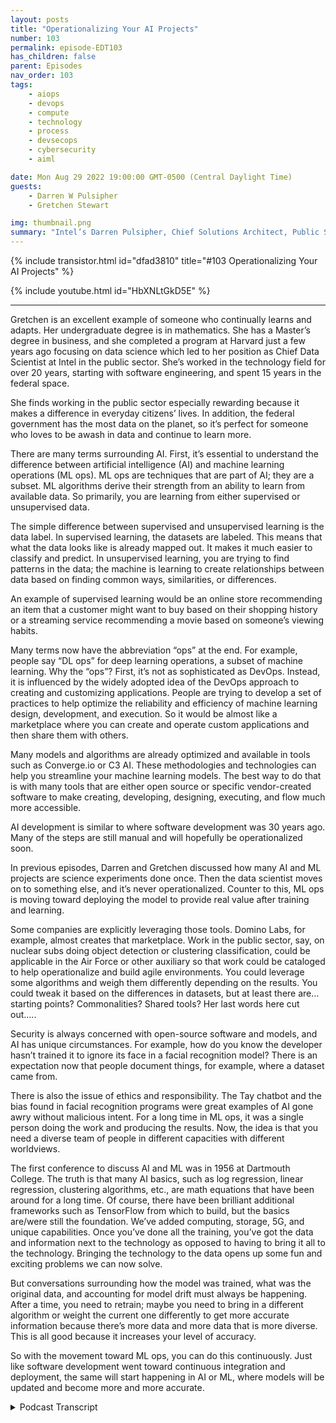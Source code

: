 ```yaml
---
layout: posts
title: "Operationalizing Your AI Projects"
number: 103
permalink: episode-EDT103
has_children: false
parent: Episodes
nav_order: 103
tags:
    - aiops
    - devops
    - compute
    - technology
    - process
    - devsecops
    - cybersecurity
    - aiml

date: Mon Aug 29 2022 19:00:00 GMT-0500 (Central Daylight Time)
guests:
    - Darren W Pulsipher
    - Gretchen Stewart

img: thumbnail.png
summary: "Intel’s Darren Pulsipher, Chief Solutions Architect, Public Sector, and Gretchen Stewart, Chief Data Scientist, Public Sector, discuss operationalizing AI projects."
---
```


{% include transistor.html id="dfad3810" title="#103 Operationalizing Your AI Projects" %}

{% include youtube.html id="HbXNLtGkD5E" %}

---

Gretchen is an excellent example of someone who continually learns and adapts. Her undergraduate degree is in mathematics. She has a Master’s degree in business, and she completed a program at Harvard just a few years ago focusing on data science which led to her position as Chief Data Scientist at Intel in the public sector. She’s worked in the technology field for over 20 years, starting with software engineering, and spent 15 years in the federal space.

She finds working in the public sector especially rewarding because it makes a difference in everyday citizens’ lives. In addition, the federal government has the most data on the planet, so it’s perfect for someone who loves to be awash in data and continue to learn more.

There are many terms surrounding AI. First, it’s essential to understand the difference between artificial intelligence (AI) and machine learning operations (ML ops). ML ops are techniques that are part of AI; they are a subset. ML algorithms derive their strength from an ability to learn from available data. So primarily, you are learning from either supervised or unsupervised data.

The simple difference between supervised and unsupervised learning is the data label. In supervised learning, the datasets are labeled. This means that what the data looks like is already mapped out. It makes it much easier to classify and predict. In unsupervised learning, you are trying to find patterns in the data; the machine is learning to create relationships between data based on finding common ways, similarities, or differences.

An example of supervised learning would be an online store recommending an item that a customer might want to buy based on their shopping history or a streaming service recommending a movie based on someone’s viewing habits.

Many terms now have the abbreviation “ops” at the end. For example, people say “DL ops” for deep learning operations, a subset of machine learning. Why the “ops”? First, it’s not as sophisticated as DevOps. Instead, it is influenced by the widely adopted idea of the DevOps approach to creating and customizing applications. People are trying to develop a set of practices to help optimize the reliability and efficiency of machine learning design, development, and execution. So it would be almost like a marketplace where you can create and operate custom applications and then share them with others.

Many models and algorithms are already optimized and available in tools such as Converge.io or C3 AI. These methodologies and technologies can help you streamline your machine learning models. The best way to do that is with many tools that are either open source or specific vendor-created software to make creating, developing, designing, executing, and flow much more accessible.

AI development is similar to where software development was 30 years ago. Many of the steps are still manual and will hopefully be operationalized soon.

In previous episodes, Darren and Gretchen discussed how many AI and ML projects are science experiments done once. Then the data scientist moves on to something else, and it’s never operationalized. Counter to this, ML ops is moving toward deploying the model to provide real value after training and learning.

Some companies are explicitly leveraging those tools.   Domino Labs, for example, almost creates that marketplace. Work in the public sector, say, on nuclear subs doing object detection or clustering classification, could be applicable in the Air Force or other auxiliary so that work could be cataloged to help operationalize and build agile environments. You could leverage some algorithms and weigh them differently depending on the results. You could tweak it based on the differences in datasets, but at least there are…starting points? Commonalities? Shared tools? Her last words here cut out…..

Security is always concerned with open-source software and models, and AI has unique circumstances. For example, how do you know the developer hasn’t trained it to ignore its face in a facial recognition model? There is an expectation now that people document things, for example, where a dataset came from.

There is also the issue of ethics and responsibility. The Tay chatbot and the bias found in facial recognition programs were great examples of AI gone awry without malicious intent. For a long time in ML ops, it was a single person doing the work and producing the results. Now, the idea is that you need a diverse team of people in different capacities with different worldviews.

The first conference to discuss AI and ML was in 1956 at Dartmouth College. The truth is that many AI basics, such as log regression, linear regression, clustering algorithms, etc., are math equations that have been around for a long time. Of course, there have been brilliant additional frameworks such as TensorFlow from which to build, but the basics are/were still the foundation. We’ve added computing, storage, 5G, and unique capabilities. Once you’ve done all the training, you’ve got the data and information next to the technology as opposed to having to bring it all to the technology. Bringing the technology to the data opens up some fun and exciting problems we can now solve.

But conversations surrounding how the model was trained, what was the original data, and accounting for model drift must always be happening. After a time, you need to retrain; maybe you need to bring in a different algorithm or weight the current one differently to get more accurate information because there’s more data and more data that is more diverse. This is all good because it increases your level of accuracy.

So with the movement toward ML ops, you can do this continuously. Just like software development went toward continuous integration and deployment, the same will start happening in AI or ML, where models will be updated and become more and more accurate. 


<details>
<summary> Podcast Transcript </summary>

<p>﻿1</p>
<p>Hello, thisis Darren Pulsipher chief solutionarchitect of public sector at Intel.</p>
<p>And welcome to Embracing</p>
<p>Digital Transformation,where we investigate effective change,leveragingpeople, process and technology.</p>
<p>On today's episode,</p>
<p>Operationalizing your AI projectswith Gretchen Stewart.</p>
<p>Gretchen, welcome to the show.</p>
<p>Thank you so much.</p>
<p>I'm delighted to be here.</p>
<p>It's been a whilesince you and I have talked.</p>
<p>It has you.</p>
<p>This is your second or third time, third,third time on the show?</p>
<p>Hurd Yeah, it's the third.</p>
<p>That we need to have you on more often.</p>
<p>Gretchen is our chief solution or chiefdata scientist of public sector at Inteland Gretchen and myselfand Anna Scott,which we've all talked to on the podcast.</p>
<p>Together we make the triumph,the triumvirateof the CTO office in public sector,and we have a lot of fun.</p>
<p>And I invited Gretchen to come on todayto talk about her specialty,which is data scienceand specifically A.I..</p>
<p>Yeah, and I'm so delighted to be here.</p>
<p>This kind of,</p>
<p>I should say, started from the factthat I'd done an articlethat we got into Fed News on ML Opsand you and I were talking and thought,</p>
<p>Hey, it's probably a good ideato come back and talk with folks ononly a bit aboutwhat's going on in the world of ML Ops.</p>
<p>But you know how that fits into overalldata science and artificial intelligenceas well.</p>
<p>But before we get there, Gretchen,everyone wants to knowa little bit about youso let's get your background going.</p>
<p>Sure.</p>
<p>So where did you come from?</p>
<p>Why are you here and and so forth?</p>
<p>Oh, I appreciate.</p>
<p>It's kind of fun to advertise,but I think I'm a great exampleof somebodywho continually learns and adapts.</p>
<p>I honestly, undergrad is mathematics,so I'm enough of a geek and a nerd and,you know, been workingin the technology space for over 20 yearsand almost 15 of thatin the federal space.</p>
<p>So cut my teethand honestly really felt like</p>
<p>I found my place where we really makea difference in citizens lives.</p>
<p>We really help the academic researchers.</p>
<p>The work that we do to meis really critically importantand I don't feel like</p>
<p>I'm making some fat cat in some industryjust making more money.</p>
<p>So I really like that</p>
<p>I'm in the public sector, but I.</p>
<p>Have I totally agree with you there.</p>
<p>I love what.</p>
<p>I do, too. It'sjust it's the right place to be.</p>
<p>You feel like it's a jobwhere you make a difference.</p>
<p>It's not easy.</p>
<p>Are part of the reason why I'm delightedto be working in the public sectorin the federal government is who hasthe most amount of data on the planet.</p>
<p>That would be our government, you know.</p>
<p>And so, you know, it's the right placefor somebodywho is awash in dataand just wants to continue to learn more.</p>
<p>I do also have a master's in businessand then I went back to Harvardand focused on data sciencetwo and a half, three years agoand then became the chief data scientist.</p>
<p>So I will tell you that absolutely can,you know, load up a Jupiter notebookand do some of the programing in Pythonand PyTorch and things like that.</p>
<p>But the truth is,</p>
<p>I don't do a lot of that these days.</p>
<p>It really is conversationswith CIOs and CTOs.</p>
<p>And what's your data strategy anddo you have all the data that you need?</p>
<p>And oh, by the way, you probably needsome data from other organizations,so how do you create the governancemodel, etc.?</p>
<p>So those tend to bea lot of the conversations that I have.</p>
<p>So not putting fingers to keyboard,so to speak anymore.</p>
<p>So I feel quite rusty.</p>
<p>So if you ask me a python coding fragment,specific question.</p>
<p>I might, I will.</p>
<p>I won't put you through that.</p>
<p>I promise.</p>
<p>Even though I can be kind of funbecause you know me,even though I'm not supposed to be coding,</p>
<p>I still code because it is in my blood.</p>
<p>I am a software engineerand I'm going to code the day I die.</p>
<p>I already know it.</p>
<p>Yeah, well, and I started,you know, in software engineering too,so I totally know what you mean.</p>
<p>And it's, it's likehaving another language that, you know.</p>
<p>Yeah, absolutely.</p>
<p>So, Gretchen, what let's talkabout our subject today, which is really</p>
<p>AI and</p>
<p>ML ops and what in the worldis that right?</p>
<p>Is it the same as dev ops?</p>
<p>Is it the same as data of AI?</p>
<p>There's a whole bunch of everyone'sthrowing ops on the end of things.</p>
<p>So let's start first off with AI and ML.</p>
<p>What's the difference?</p>
<p>Make this simple for us becausethose words are thrown around like crazy.</p>
<p>Absolutely.</p>
<p>So when you think ofartificial intelligence,think of it as the the big circle,so to speak, and think of machinelearning as techniquethat are part of artificial intelligence.</p>
<p>So it's not different.</p>
<p>It's really a subsetof artificial intelligence.</p>
<p>These are algorithmsthat derive their strengthfrom an abilityto learn from available data.</p>
<p>And so primarily you're learningeither from supervised or unsuperviseddata.</p>
<p>There's lots of nuances, but yet that'sthe best way to really think about it.</p>
<p>So machine learning and AI.</p>
<p>So in machine language, machine learning,sorry.</p>
<p>Yes, machine learning.</p>
<p>Is that just a subset of A.I.?</p>
<p>Because there's other types of algorithmsin AI that do different things.</p>
<p>Absolutely. Absolutely, yep. Yep.</p>
<p>And and the real simple differencebetween supervisedand unsupervised learning is reallyis the data label.</p>
<p>It's that simple.</p>
<p>So if you havesupervised learning,that means the data sets are labeled.</p>
<p>That means it is already mapped outas to whatthat data looks like,what's the data size?</p>
<p>And it just makes it much easierto classifyand predict where unsupervised.</p>
<p>What you're really doingis trying to find patterns in the data.</p>
<p>So you're really almost looking at it ishow do I associate thingsor how do I cluster them in a waythat might make them interesting?</p>
<p>Okay.</p>
<p>So I'm going to restate what you saidso I make sure I understandbecause that's how I learned.</p>
<p>Supervisedmeans could mean someone sitting therelabeling things that is a dog.</p>
<p>That is a cat. Exactly.</p>
<p>And is a hot dog. Right.</p>
<p>We all know a Silicon Valley reference.</p>
<p>It's hot dog, not an orange. Exactly.</p>
<p>Yeah, exactly. Yep.</p>
<p>Unsupervised means that the machineis learning to create relationshipsbetween data based off of findingcommon patterns throughout the data.</p>
<p>Exactly.</p>
<p>Similarities or potentially differences.</p>
<p>But or differently.</p>
<p>Okay.</p>
<p>Yeah, you could you could think of itin ways like you'reclustering information together.</p>
<p>So it's unlabeledand you're clustering similar things,or maybe you're clustering thingsthat aren't similar.</p>
<p>So you might think of it for marketsegmentation.</p>
<p>That might be a way where somebody startsto look at markets or different marketsand then also unsupervisedcould be relationshipsbetween, I'll call it, differentbatchesof information or different data set. Soas anexample, a customer who bought this itemmight also buy that itemso that that associationcould be another wayto think of unsupervised learning.</p>
<p>So, you know.</p>
<p>I mean, what seem very powerful.</p>
<p>Of unsupervised learning,some of the information's labeled,but some of it is really just basedon comments and informationthat you've input into your Netflix workand say, hey,if you bought this or you like thisparticular movie, you might like this one.</p>
<p>Yeah, I kind of hate those Netflixafter my granddaughters have been visitingand they're watching,you know, Teletubbies or whatever,all of a sudden, Iyou know, I don't I don't really needto watch the Teletubby movie.</p>
<p>I don't I totally just don't</p>
<p>I totally get it.</p>
<p>Then there's specificmath techniques, basically.</p>
<p>You know,if you're clustering something together,there are key meansor can nearest neighbor clusteringalgorithms, you know,and we could get into all of those.</p>
<p>But that's that'sreally from a simplistic level.</p>
<p>That's that's reallywhat we're we're trying to.</p>
<p>Do this we want to start from is simplybecause we could spend days and daysgoing over all the different A.I.stuff.</p>
<p>But today I want to focus a little biton the op side.</p>
<p>As we kind of mentioned, people just throwops on the end of everything now,which really means operations.</p>
<p>But I think it should bemore like operations.</p>
<p>Maybe it should be. It should be art.</p>
<p>Yeah,</p>
<p>I think maybe I think that makes sense.</p>
<p>And to your point,</p>
<p>I think that you know, you'll see peoplesay deal ops deal meaning deep learning.</p>
<p>So that's even a smallersubset of machine learningand that's where you have really serious.</p>
<p>Ralph graph algorithms and neural netsand things like that.</p>
<p>You hear people talk aboutand they startedto put ops on the end of that.</p>
<p>So the first thing.</p>
<p>So what does that mean. Yeah.</p>
<p>What does that meanwhen they put ops on the.</p>
<p>Yeah well the first thing is it's not assophisticated as DevOps.</p>
<p>So think of it as being influencedby the widely adopted ideaabout DevOps approach to creating andand customizing applications.</p>
<p>But what, whatfolks are really trying to do is createa, I'll call it a set of practicesto help optimize the reliabilityin the efficiency of machine learningdesigns, development and execution.</p>
<p>So almost more of like a marketplacewhere you've got the abilityto create and operate custom applications,but thenyou have those to be able to sharewith others.</p>
<p>Because again, many of themodels and the algorithmsthat are being usedlots of times are already optimizedand are in what people todaythink of as models whose soten or 15 or 20 alreadyoptimized models,that could be all for machine learning.</p>
<p>So the idea isthat you can have these methodologiesand technologies to help you streamlineyour machine learning models and the best.</p>
<p>So the best way to do that honestlywith is with a whole bunch of toolsthat are either open sourceor specific software vendors have created.</p>
<p>Again, to make thatcreating, developing, designing,executing flow much easier.</p>
<p>So this sounds a lotlike where software development wasmaybe 30 years ago when they first startedcreating libraries, right?</p>
<p>Oh, I'm going to create this libraryso everyone doesn't have to writea string class in C++.</p>
<p>I just use the standard library.</p>
<p>Are there standard email models out therethat I can use over and over againor is there a marketplacethat's starting to build around this?</p>
<p>What's what's that look like?</p>
<p>That's a really great question.</p>
<p>And what I've seen in terms of thethe I'll call it supervised learning,you know, you think about classification.</p>
<p>So these are vector machine decisiontrees, random forests,linear classification.</p>
<p>So a lot of those are math equationsthat have been around for quite some time.</p>
<p>Anothertechnique that's used in supervisedlearning is regression.</p>
<p>So you think about linear regressionor log regressionor polynomial regression.</p>
<p>Again, these are math equationsthat have been around a while.</p>
<p>So many of those specificalgorithms are already done and optimizedand are available in tools such as</p>
<p>Converge IO or C three.</p>
<p>AEI has a really nice ML design flow.</p>
<p>Databricks sas.</p>
<p>I mean, so there's a bunch of vendorsthat have many of those algorithmsthat are already optimized sitting therefor you to be able to do to use it.</p>
<p>And then what you're really ableto leverage in that softwareis do that, that whole workflow.</p>
<p>So think of a quick agile.</p>
<p>Hey, I've got several datasets</p>
<p>I would like to link these together,multiple variables.</p>
<p>Here's the technology.</p>
<p>Now let me see when I point it to twoor three datasetsthat I have, what the results areand. Got you so.</p>
<p>So fabulous.</p>
<p>So you don't have togo through all of that converge.</p>
<p>I honestly which intel owns justit has a really nicegraphical user interfacewhere literally you are just mapping out,you know, with boxes triangles almostthink of it as a visio kind of a diagram.</p>
<p>Just quickly lay it out and literallyhit the go button.</p>
<p>So this is helping mebuild up my air pipeline.</p>
<p>Right. Bye. Bye bye.</p>
<p>You're saying by weaving togetheremail algorithms and or modelson my data streams as they're coming up?</p>
<p>And then there are also really great opensource tools.</p>
<p>So these are ones that the communityhas been developing thatpeople add to, that you can easilygo to GitHub and download like cube flowwith a K QBE flow or Metal Flow or Quadroor ML flow.</p>
<p>And again, these are great toolsthat really help you with that,that DevOps and the, the cool thing,you know for somebody like an intel wherewe want to make sure that they leveragethe best librariesthat we have math kernel librariesand open double or CNN libraries, etc.that we've already optimized.</p>
<p>The good news is that's already built in.</p>
<p>So somebody doesn't have to goand, you know,pull down specific I'll call itnot onlythe libraries and do any read compilesall that stuff is already doneand built into some of these really niceopen source flow tools.</p>
<p>And we've talked about this on the showbefore.</p>
<p>A lot of AI and emailprojects end up being science experimentswhere I do itonce I get great information out and thenthe data scientist has movedon to something else and it's like,but you didn't operationalize it, right?</p>
<p>Right.</p>
<p>So is this where email ops is moving tois because what you were talking aboutis primarily training or learning.</p>
<p>But what do I do after I learn?</p>
<p>If my models learn, I got to deploy itright next to provide real value.</p>
<p>Yeah. Yeah.</p>
<p>And some companiesspecifically are leveraging those tools.</p>
<p>Domino Labs is another onethat does ML opswhere it reallyalmost creates that marketplace.</p>
<p>So you've got a customer.</p>
<p>So in our public sectoryou have a customer who is working onsub, you know, the nuclear subsand there's doing some object detectionor some clustering classification.</p>
<p>Well,you know, that work could be applicablein the Air Forceor might work somewhere else.</p>
<p>And to your pointwhere people have done this work, thenthey finish the visualization,provide the results and move on.</p>
<p>So the idea here is thatthat would really catalog it.</p>
<p>And even some of the, you know, defenseindustrial base that we work withare adding and almost creatingtheir own sets of catalogsinternally at their own companies.</p>
<p>So they can really help operationalizethat and really buildagile environmentsso that somebody can just oh, okay.</p>
<p>This is a multi variant problem.</p>
<p>Maybe I want a couple different algorithmsthat I might want to leverageand I'm going tothen wait them in a different way,depending on the results or the accuracy.</p>
<p>And I might testthat out a couple of times,and then all of that informationwould be captured,and then somebody could go back and go,</p>
<p>Oh, Joe did this great work.</p>
<p>He waited it 6040 andlook at the kind of results that he got.</p>
<p>But this isthe data sets that he was using.</p>
<p>Well, our data sets are different basedon what we know in those characteristics.</p>
<p>So maybe we'll take what he's done,but we might tweak it a little,but at least there's not.</p>
<p>Okay.</p>
<p>Yeah, this this brings up a big concern</p>
<p>I have, actually,but it's the same concernwe have with open source softwarewith these open source models and things.</p>
<p>How do I know that I can trust that model,that someone hasn't trained that model?</p>
<p>Maybe I'm doing facial recognitionand I'm now going to use that modelto do my facial recognitionto allow people into my secure lab.</p>
<p>How do I know they haven't trained itto ignore their own face?</p>
<p>Yeah.</p>
<p>And the truth.</p>
<p>Is, I mean, is there any way to know.</p>
<p>The truth is right now, that'spart of the I'll call the trustworthinessand the ethical natureof what we need to do, wherethere is now an expectationthat people now documentthose kinds of things, i.e.,where did you get that dataset?</p>
<p>Is it is it a publicly available dataset?</p>
<p>Is it a synthetic data set?</p>
<p>Is it something that you maybecreated on your own?</p>
<p>And how did you do that?</p>
<p>And so you have to as we move forward,people need to describe that means sothis gets intohonestly something that's so fascinatingand interesting to me.</p>
<p>It's really the trustworthiness,the ethical ness, the howhow can you be more responsibleabout what you're developing to ensurethat those models have gone througha set of rigor in terms of questions?</p>
<p>And to your point,where does that data come from?</p>
<p>You know, a great example that,you know of A.I.gone awry is say,you know, the system within 30 hoursthat started to becomeimagine gets pulled.</p>
<p>All that great work,that joy and and team are doing.</p>
<p>And then you're at MIT</p>
<p>Media Labs around facial recognition.</p>
<p>And and you understandhow that could have happened.</p>
<p>And I honestly don't think it's malicious,but folks basically took datasets of parliament and data sets of peoplethat were in Congress and datasets of people that are in,you know, leaders of companies, CIOsand oh, by the way,they kind of look like you, you know,and they don't they they aren'treally representative of the globe.</p>
<p>And again,</p>
<p>I don't think people maliciously said, I'mgoing to train this model on a non</p>
<p>I'm onsomething that doesn't look likethe globe that doesn't have.</p>
<p>Yeah, right.</p>
<p>You know diverse representation.</p>
<p>I'm just going to pull these datasets.</p>
<p>You know, it's interestingbecause China had the same issuewith there and China has done incrediblework in AI,but they had the same issuewith facial recognitionbecause most of their pictureswere of Chinese people.</p>
<p>Right.</p>
<p>And when it came to Caucasiansor African-Americans,it could not figure it outbecause their dataset was so homogeneous.</p>
<p>You a.k.a Tic TACand many people don't know this</p>
<p>Ticktalk is a Chinese company,which means it's ownedby the Chinese governmentand Tick Tock provides more a</p>
<p>AI datasets to China than any other place.</p>
<p>So when you're out theredoing your tick tock dancealgorithms are getting smarter.</p>
<p>So just, you know, be wary of that.</p>
<p>It's very true.</p>
<p>Well, and honestly,</p>
<p>China is one of those placesthat really has factories of peoplewho are labeling the data, you know, so,you know, they they have imprintedthey are actually using,you know, unsupervised data.</p>
<p>But a lot more of their datais in those data sets.</p>
<p>So then that also makes it more accuratebecause if it's unsupervised, supervised,think about it.</p>
<p>You're trying to cluster and findpatterns as opposed toyou've already labeled the dataand therefore you are really doingmuch more sophisticated machinelearning against outapplying algorithms against that.</p>
<p>So you're you're doingand it's not better or worse, it's justdifferent work, if you know what I mean.</p>
<p>And and that's obviously one thing</p>
<p>Intel's been working on withsome of our university folksat MIT and Berkeley and othersin terms of leveragingartificial intelligence to help label dataand how and oh.</p>
<p>So the supervisor is an AIthat's doing the supervision, right?</p>
<p>Oh, goodness.</p>
<p>Here,who's watching the A.I.own eyes watching A.I..</p>
<p>When you think about in the labsfor a long time, it really wasthat single person who was doing the workand then produced the results.</p>
<p>And the idea now is that, okay,it needs to be a team of peopleand you need to havea diverse team of people.</p>
<p>You need to have people who come out thismaybe not from the I'm a Ph.D.researcher,but hey, I'm a practitioner or I'm a useror I'm somebody who ethnically hasa whole different backgroundand a different worldview than you do.</p>
<p>And I need to be part of that.</p>
<p>And so so in that case, the email opshelps withthe fusion and coordinationof those workers.</p>
<p>Data workers,</p>
<p>I guess has what we would call them.</p>
<p>Right,that are that are doing supervisedlearning with that with the average.</p>
<p>I really that really makes a lot of senseto me.</p>
<p>Yeah.</p>
<p>And and againit's, it's one of those things whereand you know, this,it's like being a cloud practitioner,you know that ten or 12 years agothe answer was cloud, what's the question?</p>
<p>And so now it's AI, what's the question?</p>
<p>You know what I mean?</p>
<p>And yet, as I like to remind people,the first conferenceto talk about artificial intelligenceand machine learning was in 1956.</p>
<p>It was at Dartmouth College.</p>
<p>It was funded by thethe precursorto the National Science Foundation.</p>
<p>But but bottom line isthese are many of theseare math equationsthat have been around for quite some time.</p>
<p>And Brennan there arethen brilliant additional frameworkslike TensorFlow and otherswhere you then can build from those.</p>
<p>But the truth isthere's still a lot of the basicsin terms of logregression, linear regression,you know, clustering algorithms, etc..</p>
<p>These are ones, again,that have been around a long time.</p>
<p>But now, as you know, you've gotthe compute, you've got the storage,you've got 5G, you've got the capabilityto do what we're talking aboutliterally asyour car is passing the traffic lightwhere you're able to show that person'sthat there was a silver, silver alert,there's someone missing.</p>
<p>We know that their license plate is them,you know, and that you're going outlike you've done the training.</p>
<p>And now all of a suddenyou've got that data and that informationliterally next to the technology,as opposed to having to bring all of itto the technology.</p>
<p>We've brought the technology to the data.</p>
<p>So it just opens up some really,really fun and interesting problemsthat we can solve.</p>
<p>But to your point, then it brings up a lotmore of those conversations of,okay, where did we where dohow do we train this?</p>
<p>What was the original datathat we used and over yeah you get as theyas you hearpeople talk about it model driftso after a certain point in timeyou know you can start to seethat you need to basically retrainand that maybe you need to havethe algorithms or bring in a different oneor wait those differently to be able tothen get more accurate informationbecause hey, there's even more dataand more data that's more diverse,which is all good,you know, increasesyour level of accuracy.</p>
<p>But so if, if I have my pipeline nowin my email office,then I can do this continuously.</p>
<p>Exactly. Just like so.</p>
<p>So the movement is what I'm hearing isvery much like what we went to is softwaredevelopment, where I have continuousintegration and deployment,</p>
<p>I'm going to startseeing the same things in email in any I.</p>
<p>Right? Yes.</p>
<p>Or an emailwhere the models will be updatedoftenas they become more and more accurate.</p>
<p>And I and then I can combatthat model that I see thereor and and I think I even have a podcast.</p>
<p>I do have a podcastabout email security attacksbecause thereare some physical attacks that you canplay on email that are doing visionthat I would like to know,</p>
<p>Oh, that's a vulnerability of data model.</p>
<p>So it can now detect those attacks.</p>
<p>So I love where you went with this.</p>
<p>Gretchen.</p>
<p>I can't wait to hear more.</p>
<p>We need to have you come backand go a deep dove on the different dataanalytics and techniquesand we'll schedule that one upso that we can say,</p>
<p>Hey, machine learning is good for this.</p>
<p>Linear regressions are good for this,genetic algorithms are good for this.</p>
<p>Yeah, that's that's another podcastwe have in the future.</p>
<p>How's that?</p>
<p>I think that sounds awesomebecause the truth is, in some casesit's really easy and straightforward.</p>
<p>And in other cases, that's partof the science and that's part of the art.</p>
<p>You know what you were mentioningearlier, though,that maybe a AI algorithms could choosewhich algorithm to use.</p>
<p>So did you just get rid of your own job?</p>
<p>Oh, I don't know. Maybe, but.</p>
<p>But I think you might solve it.</p>
<p>But in the end, you still need somebodyto help with the interpretation, you know?</p>
<p>I do. Yeah.</p>
<p>There's there's this great book, honestly,and I'm not going to rememberwho wrote it, but it Harvard.</p>
<p>It's out of Harvard Business</p>
<p>Reviewand it's called Human Human in the Middle.</p>
<p>And it really no truly human plus machine.</p>
<p>And it really talks about the factthat there are ethicsjobs as we were talking about,or responsible jobs.</p>
<p>Those didn't exist two or three years ago.</p>
<p>And now people are starting to realizethat, you know, you do needsomebody who thinks aboutthe ethics and maybe you needsomebody who is like oursenior fellow, Genevieve,who's an anthropologist,you know, so you need peoplewith different backgrounds.</p>
<p>And as this gets more and more inculcatedinto everything that we do,then you really do need that diversityand you really do need peoplewith a lot of different thoughts.</p>
<p>And it is not a single personsolving this problem.</p>
<p>I, I think that's great.</p>
<p>Gretchen,thanks again for coming on the show.</p>
<p>You're welcome.</p>
<p>It was great fun.</p>
<p>Thank you for listeningto Embracing Digital Transformation today.</p>
<p>If you enjoyed our podcast,give it five stars on your favoritepodcasting site or YouTube channel.</p>
<p>You can find out more informationabout embracing digital transformationand embracingdigital.org until nexttime, go out and do something wonderful.</p>

</details>
